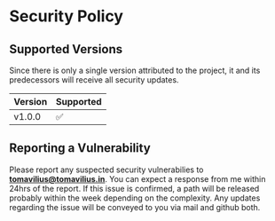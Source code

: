 
# Security Policy

## Supported Versions

Since there is only a single version attributed to the project, it and its predecessors will receive all security updates.

| Version | Supported          |
| ------- | ------------------ |
| v1.0.0   | :white_check_mark: |

## Reporting a Vulnerability

Please report any suspected security vulnerabilies to 
**[tomavilius@tomavilius.in](mailto:tomavilius@tomavilius.in)**.
You can expect a response from me within 24hrs of the report. If 
this issue is confirmed, a path will be released probably within the week
depending on the complexity. Any updates regarding the issue will be conveyed 
to you via mail and github both.
